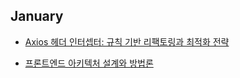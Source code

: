 ## January
- [Axios 헤더 인터셉터: 규칙 기반 리팩토링과 최적화 전략](https://velog.io/@khjbest/Axios-%ED%97%A4%EB%8D%94-%EC%9D%B8%ED%84%B0%EC%85%89%ED%84%B0-%EA%B7%9C%EC%B9%99-%EA%B8%B0%EB%B0%98-%EB%A6%AC%ED%8C%A9%ED%86%A0%EB%A7%81)

- [프론트엔드 아키텍처 설계와 방법론](https://velog.io/@khjbest/%ED%94%84%EB%A1%A0%ED%8A%B8%EC%97%94%EB%93%9C-%EC%95%84%ED%82%A4%ED%85%8D%EC%B2%98-%EC%84%A4%EA%B3%84)
